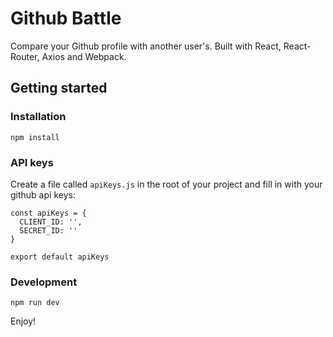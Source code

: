 # Github Battle

Compare your Github profile with another user's. Built with React, React-Router, Axios and Webpack.

## Getting started

### Installation
```
npm install
```

### API keys
Create a file called `apiKeys.js` in the root of your project and fill in with your github api keys:

```
const apiKeys = {
  CLIENT_ID: '',
  SECRET_ID: ''
}

export default apiKeys
```

### Development
```
npm run dev
```

Enjoy!
